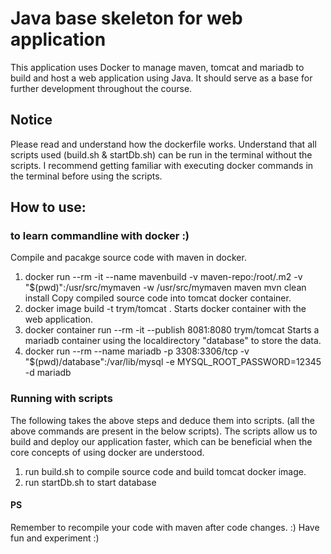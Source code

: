 # Java base skeleton for web application
This application uses Docker to manage maven, tomcat and mariadb to build and host a web application using Java.
It should serve as a base for further development throughout the course.

## Notice
Please read and understand how the dockerfile works. 
Understand that all scripts used (build.sh & startDb.sh) can be run in the terminal without the scripts.
I recommend getting familiar with executing docker commands in the terminal before using the scripts.
## How to use:
### to learn commandline with docker :) 
Compile and pacakge source code with maven in docker.
1. docker run --rm -it --name mavenbuild -v maven-repo:/root/.m2 -v "$(pwd)":/usr/src/mymaven -w /usr/src/mymaven maven mvn clean install
Copy compiled source code into tomcat docker container. 
2. docker image build -t trym/tomcat .
Starts docker container with the web application.   
3. docker container run --rm -it --publish 8081:8080 trym/tomcat
Starts a mariadb container using the localdirectory "database" to store the data.   
4. docker run --rm --name mariadb -p 3308:3306/tcp -v "$(pwd)/database":/var/lib/mysql -e MYSQL_ROOT_PASSWORD=12345 -d mariadb


### Running with scripts
The following takes the above steps and deduce them into scripts. (all the above commands are present in the below scripts).
The scripts allow us to build and deploy our application faster, which can be beneficial when the core concepts of using docker are understood.
1. run build.sh to compile source code and build tomcat docker image.
2. run startDb.sh to start database

#### PS
Remember to recompile your code with maven after code changes. :)
Have fun and experiment :)
